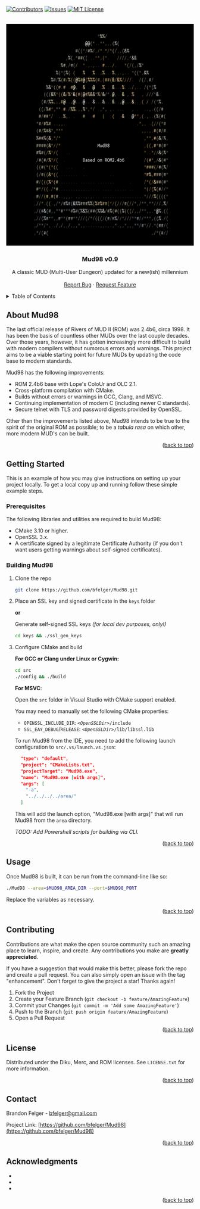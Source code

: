 <a name="readme-top"></a>

[![Contributors][contributors-shield]][contributors-url]
[![Issues][issues-shield]][issues-url]
[![MIT License][license-shield]][license-url]

<br />
<div align="center">
  <a href="https://github.com/bfelger/Mud98">
    <img src="doc/Mud98.png" alt="Logo" width="613" height="596">
  </a>

  <h3 align="center">Mud98 v0.9</h3>

  <p align="center">
    A classic MUD (Multi-User Dungeon) updated for a new(ish) millennium
    <!--br />
    <a href="https://github.com/bfelger/Mud98"><strong>Explore the docs »</strong></a-->
    <br />
    <br />
    <a href="https://github.com/bfelger/Mud98/issues">Report Bug</a>
    ·
    <a href="https://github.com/bfelger/Mud98/issues">Request Feature</a>
  </p>
</div>

<!-- TABLE OF CONTENTS -->
<details>
  <summary>Table of Contents</summary>
  <ol>
    <li>
      <a href="#about-mud98">About Mud98</a>
    </li>
    <li>
      <a href="#getting-started">Getting Started</a>
      <ul>
        <li><a href="#prerequisites">Prerequisites</a></li>
        <li><a href="#building-mud98">Building Mud98</a></li>
      </ul>
    </li>
    <li><a href="#usage">Usage</a></li>
    <li><a href="#roadmap">Roadmap</a></li>
    <li><a href="#contributing">Contributing</a></li>
    <li><a href="#license">License</a></li>
    <li><a href="#contact">Contact</a></li>
    <li><a href="#acknowledgments">Acknowledgments</a></li>
  </ol>
</details>

<!-- ABOUT MUD98 -->
## About Mud98

The last official release of Rivers of MUD II (ROM) was 2.4b6, circa 1998. It has been the basis of countless other MUDs over the last couple decades. Over those years, however, it has gotten increasingly more difficult to build with modern compilers without numorous errors and warnings. This project aims to be a viable starting point for future MUDs by updating the code base to modern standards.

Mud98 has the following improvements:

- ROM 2.4b6 base with Lope's ColoUr and OLC 2.1.
- Cross-platform compilation with CMake.
- Builds without errors or warnings in GCC, Clang, and MSVC.
- Continuing implementation of modern C (including newer C standards).
- Secure telnet with TLS and password digests provided by OpenSSL.

Other than the improvements listed above, Mud98 intends to be true to the spirit of the original ROM as possible; to be a _tabula rasa_ on which other, more modern MUD's can be built.

<p align="right">(<a href="#readme-top">back to top</a>)</p>

<!-- GETTING STARTED -->
## Getting Started

This is an example of how you may give instructions on setting up your project locally.
To get a local copy up and running follow these simple example steps.

### Prerequisites

The following libraries and utilities are required to build Mud98:
* CMake 3.10 or higher.
* OpenSSL 3.x.
* A certificate signed by a legitimate Certificate Authority (if you don't want users getting warnings about self-signed certificates).

### Building Mud98

1. Clone the repo
   ```sh
   git clone https://github.com/bfelger/Mud98.git
   ```
2. Place an SSL key and signed certificate in the `keys` folder

   **or**

   Generate self-signed SSL keys _(for local dev purposes, only!)_
   ```sh
   cd keys && ./ssl_gen_keys
   ```
3. Configure CMake and build

    **For GCC or Clang under Linux or Cygwin:**
   ```sh
   cd src
   ./config && ./build
   ```

    **For MSVC**:
    
    Open the `src` folder in Visual Studio with CMake support enabled.

    You may need to manually set the following CMake properties:
    - `OPENSSL_INCLUDE_DIR`: _`<OpenSSLDir>`_`/include`
    - `SSL_EAY_DEBUG`/`RELEASE`: _`<OpenSSLDir>`_`/lib/libssl.lib`

    To run Mud98 from the IDE, you need to add the following launch configuration to `src/.vs/launch.vs.json`:

    ```json
      "type": "default",
      "project": "CMakeLists.txt",
      "projectTarget": "Mud98.exe",
      "name": "Mud98.exe [with args]",
      "args": [
        "-a",
        "../../../../area/"
      ]
    ```

    This will add the launch option, "Mud98.exe [with args]" that will run Mud98 from the `area` directory.

    _TODO: Add Powershell scripts for building via CLI._

<p align="right">(<a href="#readme-top">back to top</a>)</p>

<!-- USAGE EXAMPLES -->
## Usage

Once Mud98 is built, it can be run from the command-line like so:

```sh
./Mud98 --area=$MUD98_AREA_DIR --port=$MUD98_PORT
```

Replace the variables as necessary.

<p align="right">(<a href="#readme-top">back to top</a>)</p>

<!-- ROADMAP 
## Roadmap

- [ ] Feature 1
- [ ] Feature 2
- [ ] Feature 3
- [ ] Nested Feature

See the [open issues](https://github.com/github_username/repo_name/issues) for a full list of proposed features (and known issues).

<p align="right">(<a href="#readme-top">back to top</a>)</p-->

<!-- CONTRIBUTING -->
## Contributing

Contributions are what make the open source community such an amazing place to learn, inspire, and create. Any contributions you make are **greatly appreciated**.

If you have a suggestion that would make this better, please fork the repo and create a pull request. You can also simply open an issue with the tag "enhancement".
Don't forget to give the project a star! Thanks again!

1. Fork the Project
2. Create your Feature Branch (`git checkout -b feature/AmazingFeature`)
3. Commit your Changes (`git commit -m 'Add some AmazingFeature'`)
4. Push to the Branch (`git push origin feature/AmazingFeature`)
5. Open a Pull Request

<p align="right">(<a href="#readme-top">back to top</a>)</p>

<!-- LICENSE -->
## License

Distributed under the Diku, Merc, and ROM licenses. See `LICENSE.txt` for more information.

<p align="right">(<a href="#readme-top">back to top</a>)</p>

<!-- CONTACT -->
## Contact

Brandon Felger - bfelger@gmail.com

Project Link: [https://github.com/bfelger/Mud98](https://github.com/bfelger/Mud98)

<p align="right">(<a href="#readme-top">back to top</a>)</p>

<!-- ACKNOWLEDGMENTS -->
## Acknowledgments

* []()
* []()
* []()

<p align="right">(<a href="#readme-top">back to top</a>)</p>

<!-- MARKDOWN LINKS & IMAGES -->
<!-- https://www.markdownguide.org/basic-syntax/#reference-style-links -->
[contributors-shield]: https://img.shields.io/github/contributors/bfelger/Mud98.svg?style=for-the-badge
[contributors-url]: https://github.com/bfelger/Mud98/graphs/contributors
[forks-shield]: https://img.shields.io/github/forks/bfelger/Mud98.svg?style=for-the-badge
[forks-url]: https://github.com/bfelger/Mud98/network/members
[stars-shield]: https://img.shields.io/github/stars/bfelger/Mud98.svg?style=for-the-badge
[stars-url]: https://github.com/bfelger/Mud98/stargazers
[issues-shield]: https://img.shields.io/github/issues/bfelger/Mud98.svg?style=for-the-badge
[issues-url]: https://github.com/bfelger/Mud98/issues
[license-shield]: https://img.shields.io/github/license/bfelger/Mud98.svg?style=for-the-badge
[license-url]: https://github.com/bfelger/Mud98/blob/master/LICENSE.txt
